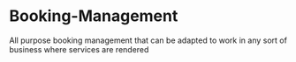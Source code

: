 # Booking-Management
 All purpose booking management that can be adapted to work in any sort of business where services are rendered
